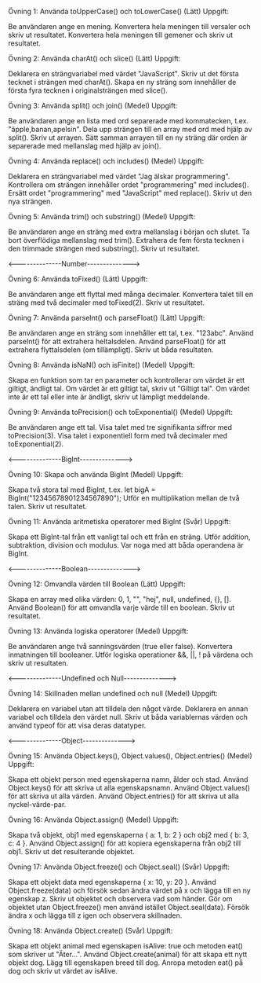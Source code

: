 Övning 1: Använda toUpperCase() och toLowerCase() (Lätt) Uppgift:

Be användaren ange en mening. Konvertera hela meningen till versaler och skriv ut resultatet. Konvertera hela meningen till gemener och skriv ut resultatet.

Övning 2: Använda charAt() och slice() (Lätt) Uppgift:

Deklarera en strängvariabel med värdet "JavaScript". Skriv ut det första tecknet i strängen med charAt(). Skapa en ny sträng som innehåller de första fyra tecknen i originalsträngen med slice().

Övning 3: Använda split() och join() (Medel) Uppgift:

Be användaren ange en lista med ord separerade med kommatecken, t.ex. "äpple,banan,apelsin". Dela upp strängen till en array med ord med hjälp av split(). Skriv ut arrayen. Sätt samman arrayen till en ny sträng där orden är separerade med mellanslag med hjälp av join().

Övning 4: Använda replace() och includes() (Medel) Uppgift:

Deklarera en strängvariabel med värdet "Jag älskar programmering". Kontrollera om strängen innehåller ordet "programmering" med includes(). Ersätt ordet "programmering" med "JavaScript" med replace(). Skriv ut den nya strängen.

Övning 5: Använda trim() och substring() (Medel) Uppgift:

Be användaren ange en sträng med extra mellanslag i början och slutet. Ta bort överflödiga mellanslag med trim(). Extrahera de fem första tecknen i den trimmade strängen med substring(). Skriv ut resultatet.

<--------------Number-------------->

Övning 6: Använda toFixed() (Lätt) Uppgift:

Be användaren ange ett flyttal med många decimaler. Konvertera talet till en sträng med två decimaler med toFixed(2). Skriv ut resultatet.

Övning 7: Använda parseInt() och parseFloat() (Lätt) Uppgift:

Be användaren ange en sträng som innehåller ett tal, t.ex. "123abc". Använd parseInt() för att extrahera heltalsdelen. Använd parseFloat() för att extrahera flyttalsdelen (om tillämpligt). Skriv ut båda resultaten.

Övning 8: Använda isNaN() och isFinite() (Medel) Uppgift:

Skapa en funktion som tar en parameter och kontrollerar om värdet är ett giltigt, ändligt tal. Om värdet är ett giltigt tal, skriv ut "Giltigt tal". Om värdet inte är ett tal eller inte är ändligt, skriv ut lämpligt meddelande.

Övning 9: Använda toPrecision() och toExponential() (Medel) Uppgift:

Be användaren ange ett tal. Visa talet med tre signifikanta siffror med toPrecision(3). Visa talet i exponentiell form med två decimaler med toExponential(2).

<--------------BigInt-------------->

Övning 10: Skapa och använda BigInt (Medel) Uppgift:

Skapa två stora tal med BigInt, t.ex. let bigA = BigInt("12345678901234567890"); Utför en multiplikation mellan de två talen. Skriv ut resultatet.

Övning 11: Använda aritmetiska operatorer med BigInt (Svår) Uppgift:

Skapa ett BigInt-tal från ett vanligt tal och ett från en sträng. Utför addition, subtraktion, division och modulus. Var noga med att båda operandena är BigInt.

<--------------Boolean-------------->

Övning 12: Omvandla värden till Boolean (Lätt) Uppgift:

Skapa en array med olika värden: 0, 1, "", "hej", null, undefined, {}, []. Använd Boolean() för att omvandla varje värde till en boolean. Skriv ut resultatet.

Övning 13: Använda logiska operatorer (Medel) Uppgift:

Be användaren ange två sanningsvärden (true eller false). Konvertera inmatningen till booleaner. Utför logiska operationer &&, ||, ! på värdena och skriv ut resultaten.

<--------------Undefined och Null-------------->

Övning 14: Skillnaden mellan undefined och null (Medel) Uppgift:

Deklarera en variabel utan att tilldela den något värde. Deklarera en annan variabel och tilldela den värdet null. Skriv ut båda variablernas värden och använd typeof för att visa deras datatyper.

<--------------Object-------------->

Övning 15: Använda Object.keys(), Object.values(), Object.entries() (Medel) Uppgift:

Skapa ett objekt person med egenskaperna namn, ålder och stad. Använd Object.keys() för att skriva ut alla egenskapsnamn. Använd Object.values() för att skriva ut alla värden. Använd Object.entries() för att skriva ut alla nyckel-värde-par.

Övning 16: Använda Object.assign() (Medel) Uppgift:

Skapa två objekt, obj1 med egenskaperna { a: 1, b: 2 } och obj2 med { b: 3, c: 4 }. Använd Object.assign() för att kopiera egenskaperna från obj2 till obj1. Skriv ut det resulterande objektet.

Övning 17: Använda Object.freeze() och Object.seal() (Svår) Uppgift:

Skapa ett objekt data med egenskaperna { x: 10, y: 20 }. Använd Object.freeze(data) och försök sedan ändra värdet på x och lägga till en ny egenskap z. Skriv ut objektet och observera vad som händer. Gör om objektet utan Object.freeze() men använd istället Object.seal(data). Försök ändra x och lägga till z igen och observera skillnaden.

Övning 18: Använda Object.create() (Svår) Uppgift:

Skapa ett objekt animal med egenskapen isAlive: true och metoden eat() som skriver ut "Äter...". Använd Object.create(animal) för att skapa ett nytt objekt dog. Lägg till egenskapen breed till dog. Anropa metoden eat() på dog och skriv ut värdet av isAlive.
